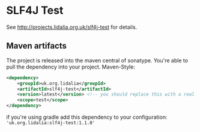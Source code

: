 SLF4J Test
============

See http://projects.lidalia.org.uk/slf4j-test for details.

Maven artifacts
---------------
The project is released into the maven central of sonatype. You're able to pull the dependency into your project. Maven-Style:
```xml
<dependency>
	<groupId>uk.org.lidalia</groupId>
	<artifactId>slf4j-test</artifactId>
	<version>latest</version> <!-- you should replace this with a real version -->
	<scope>test</scope>
</dependency>
```
if you're using gradle add this dependency to your configuration: `'uk.org.lidalia:slf4j-test:1.1.0'`

